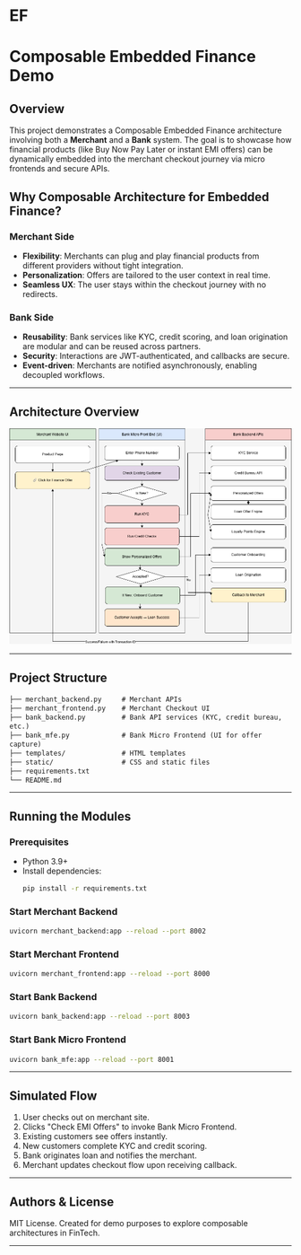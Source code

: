 # EF
# Composable Embedded Finance Demo

## Overview
This project demonstrates a Composable Embedded Finance architecture involving both a **Merchant** and a **Bank** system. The goal is to showcase how financial products (like Buy Now Pay Later or instant EMI offers) can be dynamically embedded into the merchant checkout journey via micro frontends and secure APIs.

## Why Composable Architecture for Embedded Finance?

### Merchant Side
- **Flexibility**: Merchants can plug and play financial products from different providers without tight integration.
- **Personalization**: Offers are tailored to the user context in real time.
- **Seamless UX**: The user stays within the checkout journey with no redirects.

### Bank Side
- **Reusability**: Bank services like KYC, credit scoring, and loan origination are modular and can be reused across partners.
- **Security**: Interactions are JWT-authenticated, and callbacks are secure.
- **Event-driven**: Merchants are notified asynchronously, enabling decoupled workflows.

---

## Architecture Overview

![Composable Architecture](Composable.png)

---

## Project Structure
```
├── merchant_backend.py     # Merchant APIs
├── merchant_frontend.py    # Merchant Checkout UI
├── bank_backend.py         # Bank API services (KYC, credit bureau, etc.)
├── bank_mfe.py             # Bank Micro Frontend (UI for offer capture)
├── templates/              # HTML templates
├── static/                 # CSS and static files
├── requirements.txt
└── README.md
```

---

## Running the Modules

### Prerequisites
- Python 3.9+
- Install dependencies:
  ```bash
  pip install -r requirements.txt
  ```

### Start Merchant Backend
```bash
uvicorn merchant_backend:app --reload --port 8002
```

### Start Merchant Frontend
```bash
uvicorn merchant_frontend:app --reload --port 8000
```

### Start Bank Backend
```bash
uvicorn bank_backend:app --reload --port 8003
```

### Start Bank Micro Frontend
```bash
uvicorn bank_mfe:app --reload --port 8001
```

---

## Simulated Flow
1. User checks out on merchant site.
2. Clicks "Check EMI Offers" to invoke Bank Micro Frontend.
3. Existing customers see offers instantly.
4. New customers complete KYC and credit scoring.
5. Bank originates loan and notifies the merchant.
6. Merchant updates checkout flow upon receiving callback.

---

## Authors & License
MIT License. Created for demo purposes to explore composable architectures in FinTech.

---


